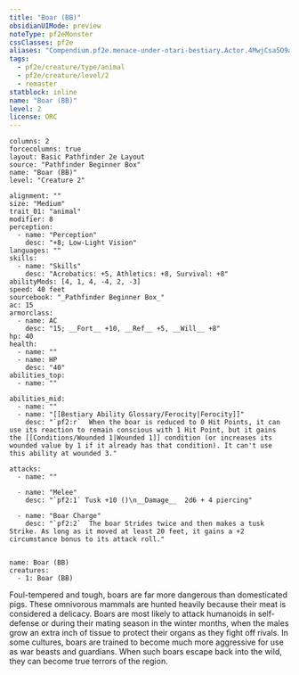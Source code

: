 ```yaml
---
title: "Boar (BB)"
obsidianUIMode: preview
noteType: pf2eMonster
cssClasses: pf2e
aliases: "Compendium.pf2e.menace-under-otari-bestiary.Actor.4MwjCsa5O9aAjxSm" 
tags:
  - pf2e/creature/type/animal
  - pf2e/creature/level/2
  - remaster
statblock: inline
name: "Boar (BB)"
level: 2
license: ORC
---
```


```statblock
columns: 2
forcecolumns: true
layout: Basic Pathfinder 2e Layout
source: "Pathfinder Beginner Box"
name: "Boar (BB)"
level: "Creature 2"

alignment: ""
size: "Medium"
trait_01: "animal"
modifier: 8
perception:
  - name: "Perception"
    desc: "+8; Low-Light Vision"
languages: ""
skills:
  - name: "Skills"
    desc: "Acrobatics: +5, Athletics: +8, Survival: +8"
abilityMods: [4, 1, 4, -4, 2, -3]
speed: 40 feet
sourcebook: "_Pathfinder Beginner Box_"
ac: 15
armorclass:
  - name: AC
    desc: "15; __Fort__ +10, __Ref__ +5, __Will__ +8"
hp: 40
health:
  - name: ""
  - name: HP
    desc: "40"
abilities_top:
  - name: ""

abilities_mid:
  - name: ""
  - name: "[[Bestiary Ability Glossary/Ferocity|Ferocity]]"
    desc: "`pf2:r`  When the boar is reduced to 0 Hit Points, it can use its reaction to remain conscious with 1 Hit Point, but it gains the [[Conditions/Wounded 1|Wounded 1]] condition (or increases its wounded value by 1 if it already has that condition). It can't use this ability at wounded 3."

attacks:
  - name: ""

  - name: "Melee"
    desc: "`pf2:1` Tusk +10 ()\n__Damage__  2d6 + 4 piercing"

  - name: "Boar Charge"
    desc: "`pf2:2`  The boar Strides twice and then makes a tusk Strike. As long as it moved at least 20 feet, it gains a +2 circumstance bonus to its attack roll."
 
```

```encounter-table
name: Boar (BB)
creatures:
  - 1: Boar (BB)
```



Foul-tempered and tough, boars are far more dangerous than domesticated pigs. These omnivorous mammals are hunted heavily because their meat is considered a delicacy. Boars are most likely to attack humanoids in self-defense or during their mating season in the winter months, when the males grow an extra inch of tissue to protect their organs as they fight off rivals. In some cultures, boars are trained to become much more aggressive for use as war beasts and guardians. When such boars escape back into the wild, they can become true terrors of the region.
